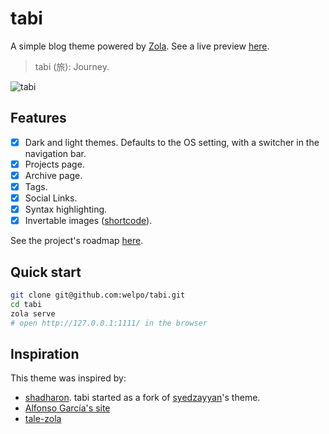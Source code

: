 # tabi

A simple blog theme powered by [Zola](https://getzola.org). See a live preview [here](https://welpo.ooo/tabi).

> tabi (旅): Journey.

![tabi](https://user-images.githubusercontent.com/6399341/219136652-23d0a4fd-cf3c-4a00-8fb1-ce1ca7b2660f.png)

## Features

- [X] Dark and light themes. Defaults to the OS setting, with a switcher in the navigation bar.
- [X] Projects page.
- [X] Archive page.
- [x] Tags.
- [x] Social Links.
- [X] Syntax highlighting.
- [X] Invertable images ([shortcode](https://www.getzola.org/documentation/content/shortcodes/)).

See the project's roadmap [here](https://github.com/users/welpo/projects/1).

## Quick start

```bash
git clone git@github.com:welpo/tabi.git
cd tabi
zola serve
# open http://127.0.0.1:1111/ in the browser
```

## Inspiration

This theme was inspired by:
- [shadharon](https://github.com/syedzayyan/shadharon). tabi started as a fork of [syedzayyan](https://github.com/syedzayyan)'s theme.
- [Alfonso García's site](https://alfoncode.com/)
- [tale-zola](https://github.com/aaranxu/tale-zola)
